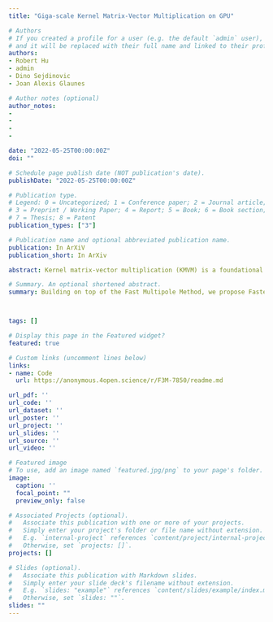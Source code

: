 ```yaml
---
title: "Giga-scale Kernel Matrix-Vector Multiplication on GPU"

# Authors
# If you created a profile for a user (e.g. the default `admin` user), write the username (folder name) here 
# and it will be replaced with their full name and linked to their profile.
authors:
- Robert Hu
- admin
- Dino Sejdinovic
- Joan Alexis Glaunes

# Author notes (optional)
author_notes:
- 
- 
- 
- 

date: "2022-05-25T00:00:00Z"
doi: ""

# Schedule page publish date (NOT publication's date).
publishDate: "2022-05-25T00:00:00Z"

# Publication type.
# Legend: 0 = Uncategorized; 1 = Conference paper; 2 = Journal article;
# 3 = Preprint / Working Paper; 4 = Report; 5 = Book; 6 = Book section;
# 7 = Thesis; 8 = Patent
publication_types: ["3"]

# Publication name and optional abbreviated publication name.
publication: In ArXiV
publication_short: In ArXiv

abstract: Kernel matrix-vector multiplication (KMVM) is a foundational operation in machine learning and scientific computing. However, as KMVM tends to scale quadratically in both memory and time, applications are often limited by these computational constraints. In this paper, we propose a novel approximation procedure coined \textit{Faster-Fast and Free Memory Method} (F3M) to address these scaling issues of KMVM for tall~($10^8\sim 10^9$) and skinny~($D\leq7$) data. Extensive experiments demonstrate that F3M has empirical \emph{linear time and memory} complexity with a relative error of order $10^{-3}$ and can compute a full KMVM for a billion points \emph{in under a minute} on a high-end GPU, leading to a significant speed-up in comparison to existing CPU methods. We demonstrate the utility of our procedure by applying it as a drop-in for the state-of-the-art GPU-based linear solver FALKON, \emph{improving speed 1.5-5.5 times} at the cost of $<1\%$ drop in accuracy. We further demonstrate competitive results on \emph{Gaussian Process regression} coupled with significant speedups on a variety of real-world datasets.

# Summary. An optional shortened abstract.
summary: Building on top of the Fast Multipole Method, we propose Faster-Fast and Free Memory Method (F3M) to run Kernel Matrix vector-Multiplication on tall (n~10^9) and skinny (D~7) data using a single GPU. <br /> <br /> *Published in NeuRIPS 2021*



tags: []

# Display this page in the Featured widget?
featured: true

# Custom links (uncomment lines below)
links:
- name: Code
  url: https://anonymous.4open.science/r/F3M-7850/readme.md

url_pdf: ''
url_code: ''
url_dataset: ''
url_poster: ''
url_project: ''
url_slides: ''
url_source: ''
url_video: ''

# Featured image
# To use, add an image named `featured.jpg/png` to your page's folder. 
image:
  caption: ''
  focal_point: ""
  preview_only: false

# Associated Projects (optional).
#   Associate this publication with one or more of your projects.
#   Simply enter your project's folder or file name without extension.
#   E.g. `internal-project` references `content/project/internal-project/index.md`.
#   Otherwise, set `projects: []`.
projects: []

# Slides (optional).
#   Associate this publication with Markdown slides.
#   Simply enter your slide deck's filename without extension.
#   E.g. `slides: "example"` references `content/slides/example/index.md`.
#   Otherwise, set `slides: ""`.
slides: ""
---
```

<!-- 
{{% callout note %}}
Click the *Cite* button above to demo the feature to enable visitors to import publication metadata into their reference management software.
{{% /callout %}}

{{% callout note %}}
Create your slides in Markdown - click the *Slides* button to check out the example.
{{% /callout %}} -->
<!-- 
Supplementary notes can be added here, including [code, math, and images](https://wowchemy.com/docs/writing-markdown-latex/). -->
